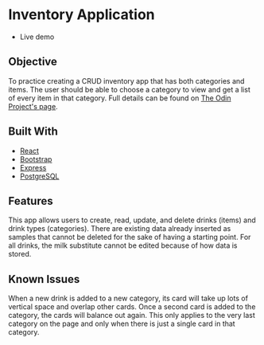 # Inventory Application

- Live demo

## Objective

To practice creating a CRUD inventory app that has both categories and items. The user should be able to choose a category to view and get a list of every item in that category. Full details can be found on [The Odin Project's page](https://www.theodinproject.com/lessons/node-path-nodejs-inventory-application).

## Built With

- [React](https://react.dev/)
- [Bootstrap](https://getbootstrap.com/)
- [Express](https://expressjs.com/)
- [PostgreSQL](https://www.postgresql.org/)

## Features

This app allows users to create, read, update, and delete drinks (items) and drink types (categories). There are existing data already inserted as samples that cannot be deleted for the sake of having a starting point. For all drinks, the milk substitute cannot be edited because of how data is stored.

## Known Issues

When a new drink is added to a new category, its card will take up lots of vertical space and overlap other cards. Once a second card is added to the category, the cards will balance out again. This only applies to the very last category on the page and only when there is just a single card in that category.
